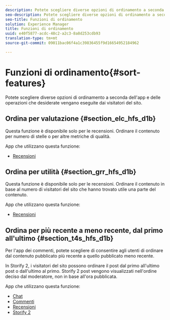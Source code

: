 ```yaml
---
description: Potete scegliere diverse opzioni di ordinamento a seconda dell'app e delle operazioni che desiderate vengano eseguite dai visitatori del sito.
seo-description: Potete scegliere diverse opzioni di ordinamento a seconda dell'app e delle operazioni che desiderate vengano eseguite dai visitatori del sito.
seo-title: Funzioni di ordinamento
solution: Experience Manager
title: Funzioni di ordinamento
uuid: e40f5877-acdc-48c2-a2c3-8a8d253cdb93
translation-type: tm+mt
source-git-commit: 09011bac06f4a1c39836455f9d16654952184962

---
```



# Funzioni di ordinamento{#sort-features}

Potete scegliere diverse opzioni di ordinamento a seconda dell'app e delle operazioni che desiderate vengano eseguite dai visitatori del sito.

## Ordina per valutazione {#section_elc_hfs_d1b}

Questa funzione è disponibile solo per le recensioni. Ordinare il contenuto per numero di stelle o per altre metriche di qualità.

App che utilizzano questa funzione:

* [Recensioni](/help/using/c-about-apps/c-reviews-app/c-reviews-app.md#c_reviews_app)

## Ordina per utilità {#section_grr_hfs_d1b}

Questa funzione è disponibile solo per le recensioni. Ordinare il contenuto in base al numero di visitatori del sito che hanno trovato utile una parte del contenuto.

App che utilizzano questa funzione:

* [Recensioni](/help/using/c-about-apps/c-reviews-app/c-reviews-app.md#c_reviews_app)

## Ordina per più recente a meno recente, dal primo all'ultimo {#section_t4s_hfs_d1b}

Per l'app dei commenti, potete scegliere di consentire agli utenti di ordinare dal contenuto pubblicato più recente a quello pubblicato meno recente.

In Storify 2, i visitatori del sito possono ordinare il post dal primo all'ultimo post o dall'ultimo al primo. Storify 2 post vengono visualizzati nell'ordine deciso dal moderatore, non in base all'ora pubblicata.

App che utilizzano questa funzione:

* [Chat](/help/using/c-about-apps/c-chat-app/c-chat-app.md#c_chat_app)
* [Commenti](/help/using/c-about-apps/c-comments/c-comments.md)
* [Recensioni](/help/using/c-about-apps/c-reviews-app/c-reviews-app.md#c_reviews_app)
* [Storify 2](/help/using/c-about-apps/c-storify2/c-storify2.md#c_storify2)

